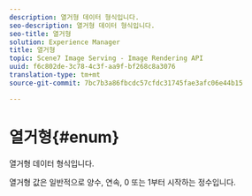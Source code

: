 ```yaml
---
description: 열거형 데이터 형식입니다.
seo-description: 열거형 데이터 형식입니다.
seo-title: 열거형
solution: Experience Manager
title: 열거형
topic: Scene7 Image Serving - Image Rendering API
uuid: f6c802de-3c78-4c3f-aa9f-bf268c8a3076
translation-type: tm+mt
source-git-commit: 7bc7b3a86fbcdc57cfdc31745fae3afc06e44b15

---
```



# 열거형{#enum}

열거형 데이터 형식입니다.

열거형 값은 일반적으로 양수, 연속, 0 또는 1부터 시작하는 정수입니다.
